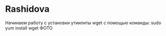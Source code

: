 # Rashidova
Начинаем работу с установки утиилиты wget с помощью команды:
sudo yum install wget
ФОТО
